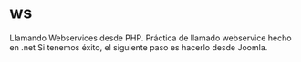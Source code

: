 # ws
Llamando Webservices desde PHP. Práctica de llamado webservice hecho en .net
Si tenemos éxito, el siguiente paso es hacerlo desde Joomla.
